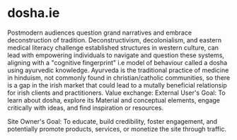 # dosha.ie
Postmodern audiences question grand narratives and embrace deconstruction of tradition. Deconstructivism, decolonialism, and eastern medical literacy challenge established structures in western culture, can lead with empowering individuals to navigate and question these systems, aligning with a "cognitive fingerprint" i.e model of behaviour called a dosha
using ayurvedic knowledge. Ayurveda is the traditional practice of medicine in hinduism, not commonly found in christian/catholic communities, so there is a gap in the irish market that could lead to a mutally beneficial relationsip for irish clients and practitioners.
Value exchange:
External User's Goal: To learn about dosha, explore its Material and conceptual elements, engage critically with ideas, and find inspiration or resources.

Site Owner's Goal: To educate, build credibility, foster engagement, and potentially promote products, services, or monetize the site through traffic.

